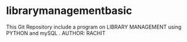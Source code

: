 # librarymanagementbasic
This Git Repository include a program on LIBRARY MANAGEMENT using PYTHON and mySQL .
AUTHOR: RACHIT
